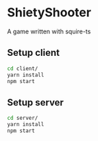 # ShietyShooter

A game written with squire-ts

## Setup client
```bash
cd client/
yarn install
npm start
```

## Setup server
```bash
cd server/
yarn install
npm start
```
